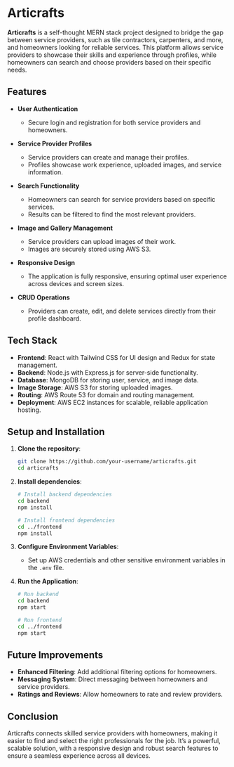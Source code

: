 # Articrafts

**Articrafts** is a self-thought MERN stack project designed to bridge the gap between service providers, such as tile contractors, carpenters, and more, and homeowners looking for reliable services. This platform allows service providers to showcase their skills and experience through profiles, while homeowners can search and choose providers based on their specific needs.

## Features

- **User Authentication**
  - Secure login and registration for both service providers and homeowners.

- **Service Provider Profiles**
  - Service providers can create and manage their profiles.
  - Profiles showcase work experience, uploaded images, and service information.

- **Search Functionality**
  - Homeowners can search for service providers based on specific services.
  - Results can be filtered to find the most relevant providers.

- **Image and Gallery Management**
  - Service providers can upload images of their work.
  - Images are securely stored using AWS S3.

- **Responsive Design**
  - The application is fully responsive, ensuring optimal user experience across devices and screen sizes.

- **CRUD Operations**
  - Providers can create, edit, and delete services directly from their profile dashboard.

## Tech Stack

- **Frontend**: React with Tailwind CSS for UI design and Redux for state management.
- **Backend**: Node.js with Express.js for server-side functionality.
- **Database**: MongoDB for storing user, service, and image data.
- **Image Storage**: AWS S3 for storing uploaded images.
- **Routing**: AWS Route 53 for domain and routing management.
- **Deployment**: AWS EC2 instances for scalable, reliable application hosting.

## Setup and Installation

1. **Clone the repository**:
   ```bash
   git clone https://github.com/your-username/articrafts.git
   cd articrafts
   ```

2. **Install dependencies**:
   ```bash
   # Install backend dependencies
   cd backend
   npm install

   # Install frontend dependencies
   cd ../frontend
   npm install
   ```

3. **Configure Environment Variables**:
   - Set up AWS credentials and other sensitive environment variables in the `.env` file.

4. **Run the Application**:
   ```bash
   # Run backend
   cd backend
   npm start

   # Run frontend
   cd ../frontend
   npm start
   ```

## Future Improvements

- **Enhanced Filtering**: Add additional filtering options for homeowners.
- **Messaging System**: Direct messaging between homeowners and service providers.
- **Ratings and Reviews**: Allow homeowners to rate and review providers.

## Conclusion

Articrafts connects skilled service providers with homeowners, making it easier to find and select the right professionals for the job. It’s a powerful, scalable solution, with a responsive design and robust search features to ensure a seamless experience across all devices.

